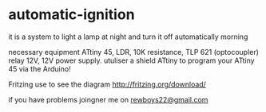 # automatic-ignition
it is a system to light a lamp at night and turn it off automatically morning

necessary equipment ATtiny 45, LDR, 10K resistance, TLP 621 (optocoupler) relay 12V, 12V power supply. utuliser a shield ATtiny to program your ATtiny 45 via the Arduino!

Fritzing use to see the diagram http://fritzing.org/download/

if you have problems joingner me on rewboys22@gmail.com
